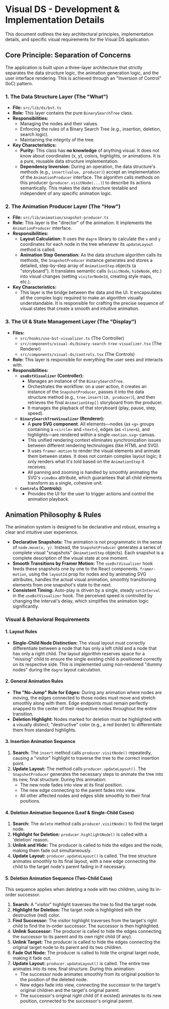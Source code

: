 
# Visual DS - Development & Implementation Details

This document outlines the key architectural principles, implementation details, and specific visual requirements for the Visual DS application.

## Core Principle: Separation of Concerns

The application is built upon a three-layer architecture that strictly separates the data structure logic, the animation generation logic, and the user interface rendering. This is achieved through an "Inversion of Control" (IoC) pattern.

### 1. The Data Structure Layer (The "What")

-   **File:** `src/lib/ds/bst.ts`
-   **Role:** This layer contains the pure `BinarySearchTree` class.
-   **Responsibilities:**
    -   Managing the nodes and their values.
    -   Enforcing the rules of a Binary Search Tree (e.g., insertion, deletion, search logic).
    -   Maintaining the integrity of the tree.
-   **Key Characteristics:**
    -   **Purity:** This class has **no knowledge** of anything visual. It does not know about coordinates (x, y), colors, highlights, or animations. It is a pure, reusable data structure implementation.
    -   **Dependency Inversion:** During an operation, the data structure's methods (e.g., `insert(value, producer)`) accept an implementation of the `AnimationProducer` interface. The algorithm calls methods on this producer (`producer.visitNode(...)`) to describe its actions semantically. This makes the data structure testable and independent of any specific animation logic.

### 2. The Animation Producer Layer (The "How")

-   **File:** `src/lib/animation/snapshot-producer.ts`
-   **Role:** This layer is the "director" of the animation. It implements the `AnimationProducer` interface.
-   **Responsibilities:**
    -   **Layout Calculation:** It uses the `dagre` library to calculate the `x` and `y` coordinates for each node in the tree whenever its `updateLayout` method is called.
    -   **Animation Step Generation:** As the data structure algorithm calls its methods, the `SnapshotProducer` instance generates and stores a detailed, step-by-step array of `AnimationStep` objects (a "storyboard"). It translates semantic calls (`visitNode`, `hideNode`, etc.) into visual changes (setting `visitorNodeId`, creating style maps, etc.).
-   **Key Characteristics:**
    -   This layer is the bridge between the data and the UI. It encapsulates all the complex logic required to make an algorithm visually understandable. It is responsible for crafting the precise sequence of visual states that create a smooth and intuitive animation.

### 3. The UI & State Management Layer (The "Display")

-   **Files:**
    -   `src/hooks/use-bst-visualizer.ts` (The Controller)
    -   `src/components/visual-ds/binary-search-tree-visualizer.tsx` (The Renderer)
    -   `src/components/visual-ds/controls.tsx` (The Controls)
-   **Role:** This layer is responsible for everything the user sees and interacts with.
-   **Responsibilities:**
    -   **`useBstVisualizer` (Controller):**
        -   Manages an instance of the `BinarySearchTree`.
        -   Orchestrates the workflow: on a user action, it creates an instance of the `SnapshotProducer`, passes it into the data structure method (e.g., `tree.insert(10, producer)`), and then retrieves the final `AnimationStep[]` storyboard from the producer.
        -   It manages the playback of that storyboard (play, pause, step, speed).
    -   **`BinarySearchTreeVisualizer` (Renderer):**
        -   A **pure SVG component**. All elements—nodes (as `<g>` groups containing a `<circle>` and `<text>`), edges (as `<line>`s), and highlights—are rendered within a single `<motion.svg>` canvas.
        -   This unified rendering context eliminates synchronization issues between different rendering technologies (like HTML and SVG).
        -   It uses `framer-motion` to render the visual elements and animate them between states. It does not contain complex layout logic; it only renders what it's told based on the `AnimationStep` it receives.
        -   All panning and zooming is handled by smoothly animating the SVG's `viewBox` attribute, which guarantees that all child elements transform as a single, cohesive unit.
    -   **`Controls` (Controls):**
        -   Provides the UI for the user to trigger actions and control the animation playback.

## Animation Philosophy & Rules

The animation system is designed to be declarative and robust, ensuring a clear and intuitive user experience.

-   **Declarative Snapshots:** The animation is not programmatic in the sense of `node.move(x, y)`. Instead, the `SnapshotProducer` generates a series of complete visual "snapshots" (`AnimationStep` objects). Each snapshot is a complete description of the visual state at one moment.
-   **Smooth Transitions by Framer Motion:** The `useBstVisualizer` hook feeds these snapshots one by one to the React components. `framer-motion`, using the `layoutId` prop for nodes and by animating SVG attributes, handles the actual visual animation, smoothly transitioning elements from one snapshot's state to the next.
-   **Consistent Timing:** Auto-play is driven by a single, steady `setInterval` in the `useBstVisualizer` hook. The perceived speed is controlled by changing the interval's delay, which simplifies the animation logic significantly.

### Visual & Behavioral Requirements

#### 1. Layout Rules

-   **Single-Child Node Distinction:** The visual layout must correctly differentiate between a node that has only a left child and a node that has only a right child. The layout algorithm reserves space for a "missing" child to ensure the single existing child is positioned correctly on its respective side. This is implemented using non-rendered "dummy nodes" during the `dagre` layout calculation.

#### 2. General Animation Rules

-   **The "No-Jump" Rule for Edges:** During any animation where nodes are moving, the edges connected to those nodes must move and stretch smoothly along with them. Edge endpoints must remain perfectly snapped to the center of their respective nodes throughout the entire transition.
-   **Deletion Highlight:** Nodes marked for deletion must be highlighted with a visually distinct, "destructive" color (e.g., a red border) to differentiate them from standard highlights.

#### 3. Insertion Animation Sequence
1.  **Search:** The `insert` method calls `producer.visitNode()` repeatedly, causing a "visitor" highlight to traverse the tree to the correct insertion point.
2.  **Update Layout:** The method calls `producer.updateLayout()`. The `SnapshotProducer` generates the necessary steps to animate the tree into its new, final structure. During this animation:
    *   The new node fades into view at its final position.
    *   The new edge connecting to the parent fades into view.
    *   All other affected nodes and edges slide smoothly to their final positions.

#### 4. Deletion Animation Sequence (Leaf & Single-Child Cases)
1.  **Search:** The `delete` method calls `producer.visitNode()` to find the target node.
2.  **Highlight for Deletion:** `producer.highlightNode()` is called with a 'deletion' reason.
3.  **Unlink and Hide:** The producer is called to hide the edges and the node, making them fade out simultaneously.
4.  **Update Layout:** `producer.updateLayout()` is called. The tree structure animates smoothly to its final layout, with a new edge connecting the child to the target node's parent fading in if necessary.

#### 5. Deletion Animation Sequence (Two-Child Case)
This sequence applies when deleting a node with two children, using its in-order successor.

1.  **Search:** A "visitor" highlight traverses the tree to find the target node.
2.  **Highlight for Deletion:** The target node is highlighted with the destructive (red) color.
3.  **Find Successor:** The visitor highlight traverses from the target's right child to find the in-order successor. The successor is then highlighted.
4.  **Unlink Successor:** The producer is called to hide the edges connecting the successor to its parent and its own right child (if any).
5.  **Unlink Target:** The producer is called to hide the edges connecting the original target node to its parent and its two children.
6.  **Fade Out Node:** The producer is called to hide the original target node, making it fade out.
7.  **Update Layout:** `producer.updateLayout()` is called. The entire tree animates into its new, final structure. During this animation:
    * The successor node animates smoothly from its original position to the position of the deleted node.
    * New edges fade into view, connecting the successor to the target's original children and the target's original parent.
    * The successor's original right child (if it existed) animates to its new position, connected to the successor's original parent.
